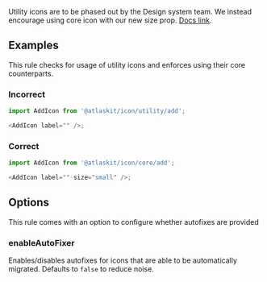 Utility icons are to be phased out by the Design system team. We instead encourage using core icon
with our new size prop. [Docs link](https://atlassian.design/components/icon/usage).

## Examples

This rule checks for usage of utility icons and enforces using their core counterparts.

### Incorrect

```js
import AddIcon from '@atlaskit/icon/utility/add';

<AddIcon label="" />;
```

### Correct

```js
import AddIcon from '@atlaskit/icon/core/add';

<AddIcon label="" size="small" />;
```

## Options

This rule comes with an option to configure whether autofixes are provided

### enableAutoFixer

Enables/disables autofixes for icons that are able to be automatically migrated. Defaults to `false`
to reduce noise.
